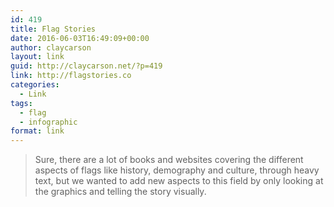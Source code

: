 ```yaml
---
id: 419
title: Flag Stories
date: 2016-06-03T16:49:09+00:00
author: claycarson
layout: link
guid: http://claycarson.net/?p=419
link: http://flagstories.co
categories: 
  - Link
tags:
  - flag
  - infographic
format: link
---
```

> Sure, there are a lot of books and websites covering the different aspects of flags like history, demography and culture, through heavy text, but we wanted to add new aspects to this field by only looking at the graphics and telling the story visually.